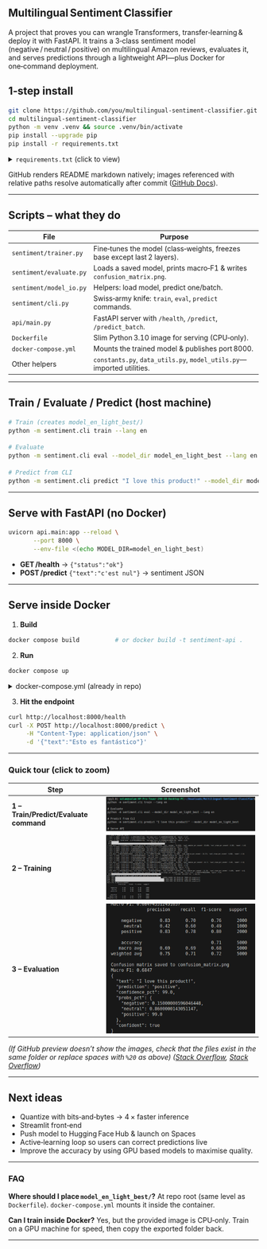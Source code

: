 ## Multilingual Sentiment Classifier

A project that proves you can wrangle Transformers, transfer‑learning & deploy it with FastAPI.
It trains a 3‑class sentiment model (negative / neutral / positive) on multilingual Amazon reviews, evaluates it, and serves predictions through a lightweight API—plus Docker for one‑command deployment.

## 1‑step install

```bash
git clone https://github.com/you/multilingual-sentiment-classifier.git
cd multilingual-sentiment-classifier
python -m venv .venv && source .venv/bin/activate
pip install --upgrade pip
pip install -r requirements.txt
```

<details>
<summary><code>requirements.txt</code> (click to view)</summary>

```text
# Core ML stack
torch==2.3.0
transformers==4.41.2
datasets==2.19.0
evaluate==0.4.2
scikit-learn==1.4.2
numpy>=1.24
matplotlib>=3.8
accelerate==0.30.1
tokenizers>=0.15.2
sentencepiece>=0.2.0
protobuf<5

# Serving
fastapi
uvicorn[standard]
```

</details>

GitHub renders README markdown natively; images referenced with relative paths resolve automatically after commit ([GitHub Docs][3]).

---

## Scripts – what they do

| File                    | Purpose                                                                  |
| ----------------------- | ------------------------------------------------------------------------ |
| `sentiment/trainer.py`  | Fine‑tunes the model (class‑weights, freezes base except last 2 layers). |
| `sentiment/evaluate.py` | Loads a saved model, prints macro‑F1 & writes `confusion_matrix.png`.    |
| `sentiment/model_io.py` | Helpers: load model, predict one/batch.                                  |
| `sentiment/cli.py`      | Swiss‑army knife: `train`, `eval`, `predict` commands.                   |
| `api/main.py`           | FastAPI server with `/health`, `/predict`, `/predict_batch`.             |
| `Dockerfile`            | Slim Python 3.10 image for serving (CPU‑only).                           |
| `docker-compose.yml`    | Mounts the trained model & publishes port 8000.                          |
| Other helpers           | `constants.py`, `data_utils.py`, `model_utils.py`—imported utilities.    |

---

## Train / Evaluate / Predict (host machine)

```bash
# Train (creates model_en_light_best/)
python -m sentiment.cli train --lang en

# Evaluate
python -m sentiment.cli eval --model_dir model_en_light_best --lang en

# Predict from CLI
python -m sentiment.cli predict "I love this product!" --model_dir model_en_light_best
```

---

## Serve with FastAPI (no Docker)

```bash
uvicorn api.main:app --reload \
       --port 8000 \
       --env-file <(echo MODEL_DIR=model_en_light_best)
```

* **GET /health** → `{"status":"ok"}`
* **POST /predict**  `{"text":"c'est nul"}` → sentiment JSON

---

## Serve **inside Docker**

1. **Build**

```bash
docker compose build          # or docker build -t sentiment-api .
```

2. **Run**

```bash
docker compose up
```

<details>
<summary>docker-compose.yml (already in repo)</summary>

```yaml
version: "3.9"
services:
  sentiment-api:
    build: .
    container_name: sentiment-api
    ports:
      - "8000:8000"
    environment:
      MODEL_DIR: /app/model_en_light_best
      CONF_THRESH: "0.6"
    volumes:
      - ./model_en_light_best:/app/model_en_light_best:ro
```

</details>

3. **Hit the endpoint**

```bash
curl http://localhost:8000/health
curl -X POST http://localhost:8000/predict \
     -H "Content-Type: application/json" \
     -d '{"text":"Esto es fantástico"}'
```
---

### Quick tour (click to zoom)

| Step                | Screenshot                                                                     |
| ------------------- | ------------------------------------------------------------------------------ |
| **1 – Train/Predict/Evaluate command** | ![Single‑text inference](./Screenshot%20from%202025-07-24%2010-49-21.png)      |
| **2 – Training**    | ![Training log](./Screenshot%20from%202025-07-24%2010-48-26.png)               |
| **3 – Evaluation**  | ![Confusion matrix + metrics](./Screenshot%20from%202025-07-24%2010-48-55.png) |


*(If GitHub preview doesn’t show the images, check that the files exist in the same folder or replace spaces with `%20` as above) ([Stack Overflow][1], [Stack Overflow][2])*

---

## Next ideas

* Quantize with bits‑and‑bytes → 4 × faster inference
* Streamlit front‑end
* Push model to Hugging Face Hub & launch on Spaces
* Active‑learning loop so users can correct predictions live
* Improve the accuracy by using GPU based models to maximise quality.

---

### FAQ

**Where should I place `model_en_light_best/`?**
At repo root (same level as `Dockerfile`). `docker‑compose.yml` mounts it inside the container.

**Can I train inside Docker?**
Yes, but the provided image is CPU‑only. Train on a GPU machine for speed, then copy the exported folder back.

---

[1]: https://stackoverflow.com/questions/14494747/how-to-add-images-to-readme-md-on-github?utm_source=chatgpt.com "How to add images to README.md on GitHub? - Stack Overflow"
[2]: https://stackoverflow.com/questions/15764242/is-it-possible-to-make-relative-link-to-image-in-a-markdown-file-in-a-gist?utm_source=chatgpt.com "Is it possible to make relative link to image in a markdown file in a gist?"
[3]: https://docs.github.com/repositories/managing-your-repositorys-settings-and-features/customizing-your-repository/about-readmes?utm_source=chatgpt.com "About READMEs - GitHub Docs"
